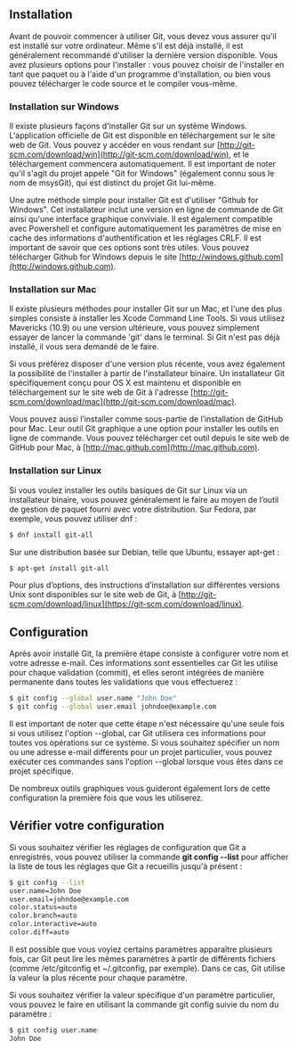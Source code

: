 ## Installation

Avant de pouvoir commencer à utiliser Git, vous devez vous assurer qu'il est installé sur votre ordinateur. Même s'il est déjà installé, il est généralement recommandé d'utiliser la dernière version disponible. Vous avez plusieurs options pour l'installer : vous pouvez choisir de l'installer en tant que paquet ou à l'aide d'un programme d'installation, ou bien vous pouvez télécharger le code source et le compiler vous-même.

### Installation sur Windows

Il existe plusieurs façons d'installer Git sur un système Windows. L'application officielle de Git est disponible en téléchargement sur le site web de Git. Vous pouvez y accéder en vous rendant sur [http://git-scm.com/download/win](http://git-scm.com/download/win), et le téléchargement commencera automatiquement. Il est important de noter qu'il s'agit du projet appelé "Git for Windows" (également connu sous le nom de msysGit), qui est distinct du projet Git lui-même.

Une autre méthode simple pour installer Git est d'utiliser "Github for Windows". Cet installateur inclut une version en ligne de commande de Git ainsi qu'une interface graphique conviviale. Il est également compatible avec Powershell et configure automatiquement les paramètres de mise en cache des informations d'authentification et les réglages CRLF. Il est important de savoir que ces options sont très utiles. Vous pouvez télécharger Github for Windows depuis le site [http://windows.github.com](http://windows.github.com).

### Installation sur Mac

Il existe plusieurs méthodes pour installer Git sur un Mac, et l'une des plus simples consiste à installer les Xcode Command Line Tools. Si vous utilisez Mavericks (10.9) ou une version ultérieure, vous pouvez simplement essayer de lancer la commande 'git' dans le terminal. Si Git n'est pas déjà installé, il vous sera demandé de le faire.

Si vous préférez disposer d'une version plus récente, vous avez également la possibilité de l'installer à partir de l'installateur binaire. Un installateur Git spécifiquement conçu pour OS X est maintenu et disponible en téléchargement sur le site web de Git à l'adresse [http://git-scm.com/download/mac](http://git-scm.com/download/mac).

Vous pouvez aussi l’installer comme sous-partie de l’installation de GitHub pour Mac. Leur outil Git graphique a une option pour installer les outils en ligne de commande. Vous pouvez télécharger cet outil depuis le site web de GitHub pour Mac, à [http://mac.github.com](http://mac.github.com).

### Installation sur Linux

Si vous voulez installer les outils basiques de Git sur Linux via un installateur binaire, vous pouvez généralement le faire au moyen de l’outil de gestion de paquet fourni avec votre distribution. Sur Fedora, par exemple, vous pouvez utiliser dnf :

```bash
$ dnf install git-all
```

Sur une distribution basée sur Debian, telle que Ubuntu, essayer apt-get :

```bash
$ apt-get install git-all
```

Pour plus d’options, des instructions d’installation sur différentes versions Unix sont disponibles sur le site web de Git, à [http://git-scm.com/download/linux](https://git-scm.com/download/linux).

## Configuration

Après avoir installé Git, la première étape consiste à configurer votre nom et votre adresse e-mail. Ces informations sont essentielles car Git les utilise pour chaque validation (commit), et elles seront intégrées de manière permanente dans toutes les validations que vous effectuerez :

```bash
$ git config --global user.name "John Doe"
$ git config --global user.email johndoe@example.com
```

Il est important de noter que cette étape n'est nécessaire qu'une seule fois si vous utilisez l'option --global, car Git utilisera ces informations pour toutes vos opérations sur ce système. Si vous souhaitez spécifier un nom ou une adresse e-mail différents pour un projet particulier, vous pouvez exécuter ces commandes sans l'option --global lorsque vous êtes dans ce projet spécifique.

De nombreux outils graphiques vous guideront également lors de cette configuration la première fois que vous les utiliserez.

## Vérifier votre configuration

Si vous souhaitez vérifier les réglages de configuration que Git a enregistrés, vous pouvez utiliser la commande **git config --list** pour afficher la liste de tous les réglages que Git a recueillis jusqu'à présent :

```bash
$ git config --list
user.name=John Doe
user.email=johndoe@example.com
color.status=auto
color.branch=auto
color.interactive=auto
color.diff=auto
```

Il est possible que vous voyiez certains paramètres apparaître plusieurs fois, car Git peut lire les mêmes paramètres à partir de différents fichiers (comme /etc/gitconfig et ~/.gitconfig, par exemple). Dans ce cas, Git utilise la valeur la plus récente pour chaque paramètre.

Si vous souhaitez vérifier la valeur spécifique d'un paramètre particulier, vous pouvez le faire en utilisant la commande git config suivie du nom du paramètre :

```bash
$ git config user.name
John Doe
```
